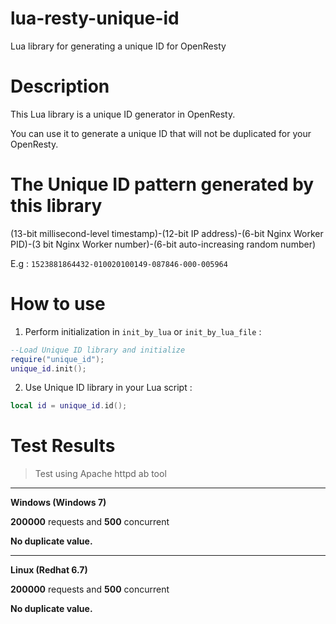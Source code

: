 # lua-resty-unique-id
Lua library for generating a unique ID for OpenResty

# Description

This Lua library is a unique ID generator in OpenResty. 

You can use it to generate a unique ID that will not be duplicated for your OpenResty.

# The Unique ID pattern generated by this library

(13-bit millisecond-level timestamp)-(12-bit IP address)-(6-bit Nginx Worker PID)-(3 bit Nginx Worker number)-(6-bit auto-increasing random number)

E.g : ```1523881864432-010020100149-087846-000-005964```

# How to use

1. Perform initialization in ```init_by_lua``` or ```init_by_lua_file``` :

```lua
--Load Unique ID library and initialize
require("unique_id");
unique_id.init();
```

2. Use Unique ID library in your Lua script :

```lua
local id = unique_id.id();
```

# Test Results

> Test using Apache httpd ab tool

---

**Windows (Windows 7)**

**200000** requests and **500** concurrent

**No duplicate value.**

---

**Linux (Redhat 6.7)**

**200000** requests and **500** concurrent

**No duplicate value.**
